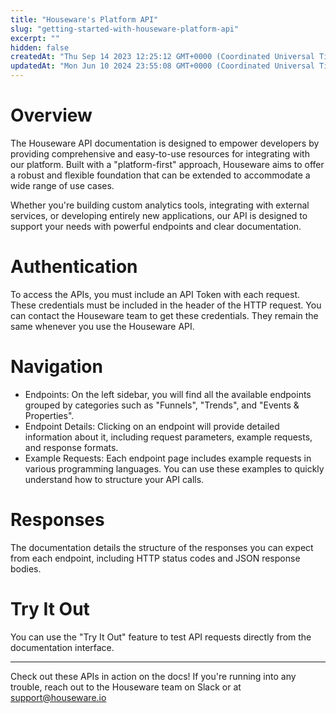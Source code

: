 ```yaml
---
title: "Houseware's Platform API"
slug: "getting-started-with-houseware-platform-api"
excerpt: ""
hidden: false
createdAt: "Thu Sep 14 2023 12:25:12 GMT+0000 (Coordinated Universal Time)"
updatedAt: "Mon Jun 10 2024 23:55:08 GMT+0000 (Coordinated Universal Time)"
---
```

# Overview

The Houseware API documentation is designed to empower developers by providing comprehensive and easy-to-use resources for integrating with our platform. Built with a "platform-first" approach, Houseware aims to offer a robust and flexible foundation that can be extended to accommodate a wide range of use cases. 

Whether you're building custom analytics tools, integrating with external services, or developing entirely new applications, our API is designed to support your needs with powerful endpoints and clear documentation.

# Authentication

To access the APIs, you must include an API Token with each request. These credentials must be included in the header of the HTTP request. You can contact the Houseware team to get these credentials. They remain the same whenever you use the Houseware API.

# Navigation

- Endpoints: On the left sidebar, you will find all the available endpoints grouped by categories such as "Funnels", "Trends", and "Events & Properties".
- Endpoint Details: Clicking on an endpoint will provide detailed information about it, including request parameters, example requests, and response formats.
- Example Requests: Each endpoint page includes example requests in various programming languages. You can use these examples to quickly understand how to structure your API calls.

# Responses

The documentation details the structure of the responses you can expect from each endpoint, including HTTP status codes and JSON response bodies.

# Try It Out

You can use the "Try It Out" feature to test API requests directly from the documentation interface.

***

Check out these APIs in action on the docs! If you're running into any trouble, reach out to the Houseware team on Slack or at [support@houseware.io](@mailto:support@houseware.io)
